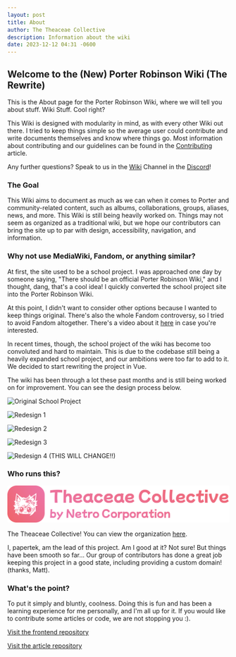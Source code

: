 ```yaml
---
layout: post
title: About
author: The Theaceae Collective
description: Information about the wiki
date: 2023-12-12 04:31 -0600
---
```


## Welcome to the (New) Porter Robinson Wiki (The Rewrite)

This is the About page for the Porter Robinson Wiki, where we will tell you about stuff. Wiki Stuff. Cool right?

This Wiki is designed with modularity in mind, as with every other Wiki out there. I tried to keep things simple so the average user could contribute and write documents themselves and know where things go. Most information about contributing and our guidelines can be found in the [Contributing](/wiki/contributing) article.

Any further questions? Speak to us in the [Wiki](https://discord.com/channels/1278698834704338995/1314172164265476167) Channel in the [Discord](https://discord.gg/nUeRyRtDYC)!

### The Goal

This Wiki aims to document as much as we can when it comes to Porter and community-related content, such as albums, collaborations, groups, aliases, news, and more. This Wiki is still being heavily worked on. Things may not seem as organized as a traditional wiki, but we hope our contributors can bring the site up to par with design, accessibility, navigation, and information.

### Why not use MediaWiki, Fandom, or anything similar?

At first, the site used to be a school project. I was approached one day by someone saying, "There should be an official Porter Robinson Wiki," and I thought, dang, that's a cool idea! I quickly converted the school project site into the Porter Robinson Wiki.

At this point, I didn't want to consider other options because I wanted to keep things original. There's also the whole Fandom controversy, so I tried to avoid Fandom altogether. There's a video about it [here](https://youtu.be/qcfuA_UAz3I) in case you're interested.

In recent times, though, the school project of the wiki has become too convoluted and hard to maintain. This is due to the codebase still being a heavily expanded school project, and our ambitions were too far to add to it. We decided to start rewriting the project in Vue.

The wiki has been through a lot these past months and is still being worked on for improvement. You can see the design process below.

![Original School Project](/designold.png)

![Redesign 1](/designold2.png)

![Redesign 2](/designold3.png)

![Redesign 3](/designlatest.png)

![Redesign 4 (THIS WILL CHANGE!!)](/redesign4.png)

### Who runs this?

![Theaceae Collective Logo](https://raw.githubusercontent.com/theaceaecollective/.github/refs/heads/main/maintainedby.png)

The Theaceae Collective! You can view the organization [here](https://github.com/theaceaecollective).

I, papertek, am the lead of this project. Am I good at it? Not sure! But things have been smooth so far... Our group of contributors has done a great job keeping this project in a good state, including providing a custom domain! (thanks, Matt).

### What's the point?

To put it simply and bluntly, coolness. Doing this is fun and has been a learning experience for me personally, and I'm all up for it. If you would like to contribute some articles or code, we are not stopping you :).

[Visit the frontend repository](https://github.com/theaceaecollective/porter-wiki-frontend)

[Visit the article repository](https://github.com/theaceaecollective/porter-wiki-articles)
